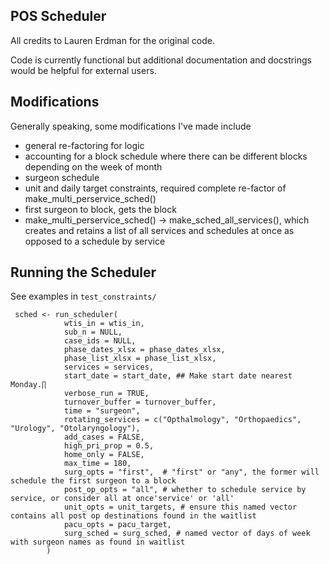 
## POS Scheduler

All credits to Lauren Erdman for the original code.

Code is currently functional but additional documentation and docstrings would be helpful for external users.

## Modifications

Generally speaking, some modifications I've made include 
- general re-factoring for logic
- accounting for a block schedule where there can be different blocks depending on the week of month
- surgeon schedule 
- unit and daily target constraints, required complete re-factor of make_multi_perservice_sched()
- first surgeon to block, gets the block 
- make_multi_perservice_sched() -> make_sched_all_services(), which creates and retains a list of all services and schedules at once as opposed to a schedule by service
## Running the Scheduler

See examples in `test_constraints/`

```
 sched <- run_scheduler(
            wtis_in = wtis_in,
            sub_n = NULL,
            case_ids = NULL,
            phase_dates_xlsx = phase_dates_xlsx,
            phase_list_xlsx = phase_list_xlsx,
            services = services,
            start_date = start_date, ## Make start date nearest Monday.∏
            verbose_run = TRUE,
            turnover_buffer = turnover_buffer,
            time = "surgeon",
            rotating_services = c("Opthalmology", "Orthopaedics", "Urology", "Otolaryngology"),
            add_cases = FALSE, 
            high_pri_prop = 0.5,
            home_only = FALSE,
            max_time = 180,
            surg_opts = "first",  # "first" or "any", the former will schedule the first surgeon to a block 
            post_op_opts = "all", # whether to schedule service by service, or consider all at once'service' or 'all'
            unit_opts = unit_targets, # ensure this named vector contains all post op destinations found in the waitlist
            pacu_opts = pacu_target,
            surg_sched = surg_sched, # named vector of days of week with surgeon names as found in waitlist
        )
```